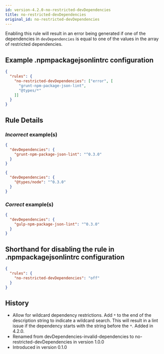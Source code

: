 ```yaml
---
id: version-4.2.0-no-restricted-devDependencies
title: no-restricted-devDependencies
original_id: no-restricted-devDependencies
---
```


Enabling this rule will result in an error being generated if one of the dependencies in `devDependencies` is equal to one of the values in the array of restricted dependencies.

## Example .npmpackagejsonlintrc configuration

```json
{
  "rules": {
    "no-restricted-devDependencies": ["error", [
      "grunt-npm-package-json-lint",
      "@types/*"
    ]]
  }
}
```

## Rule Details

### *Incorrect* example(s)

```json
{
  "devDependencies": {
    "grunt-npm-package-json-lint": "^0.3.0"
  }
}
```

```json
{
  "devDependencies": {
    "@types/node": "^0.3.0"
  }
}
```

### *Correct* example(s)

```json
{
  "devDependencies": {
    "gulp-npm-package-json-lint": "^0.3.0"
  }
}
```

## Shorthand for disabling the rule in .npmpackagejsonlintrc configuration

```json
{
  "rules": {
    "no-restricted-devDependencies": "off"
  }
}
```

## History

* Allow for wildcard dependency restrictions. Add `*` to the end of the description string to indicate a wildcard search. This will result in a lint issue if the dependency starts with the string before the `*`. Added in 4.2.0.
* Renamed from devDependencies-invalid-dependencies to no-restricted-devDependencies in version 1.0.0
* Introduced in version 0.1.0
